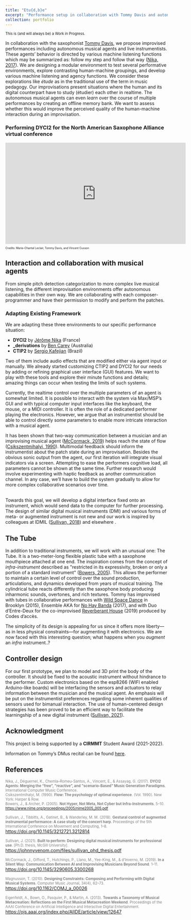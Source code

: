 ```yaml
---
title: "Etu{d,b}e"
excerpt: "Performance setup in collaboration with Tommy Davis and autonomous musical agents. <br/><img src=’/images/tube.jpeg’>"
collection: portfolio
---
```

<p style="font-size:80%;">This is (and will always be) a Work in Progress.</p>

In collaboration with the saxophonist [Tommy Davis](http://www.tommysaxophone.com/), we propose improvised performances including autonomous musical agents and live instrumentists.<!--[REMPLACER par une phrase clef qui résume les agents]--> These agents’ behavior is directed by various machine listening functions which may be summarized as: follow my step and follow that way (<a href="#nika2017">Nika, 2017</a>). We are designing a modular environment to test several performative environments, explore contrasting human-machine groupings, and develop various machine listening and agency functions. 
We consider these explorations like *étude* as in the traditional use of the term in music pedagogy. Our improvisations present situations where the human and its digital counterpart have to study (étudier) each other in realtime. The autonomous musical agents can even *learn* over the course of multiple performances by creating an offline memory bank. We want to assess whether this would improve the perceived quality of the human-machine interaction during an improvisation.
<br>

### Performing DYCI2 for the North American Saxophone Alliance virtual conference

<div class="container">
    <iframe width="560" height="315" src="https://www.youtube.com/embed/oUbeL_lAhFU" title="DYCI2 improvisation" frameborder="0" allow="autoplay; clipboard-write; encrypted-media; gyroscope; picture-in-picture" allowfullscreen></iframe>
    <div class="overlay">
        <p style="font-size:60%;">Credits: Marie-Chantal Leclair, Tommy Davis, and Vincent Cusson</p>
    </div>
</div>

## Interaction and collaboration with musical agents
From simple pitch detection categorization to more complex live musical listening, the different improvisation environments offer autonomous capabilities in their own way.<!-- [description of what is an agent --> We are collaborating with each composer-programmer and have their permission to modify and perform the patches.
### Adapting Existing Framework
We are adapting these three environments to our specific performance situation:
* **DYCI2** by [Jérôme Nika](https://jeromenika.com/) (France) <!-- [Insert descriptions for each] -->
* **_derivations** by [Ben Carey](https://bencarey.net/) (Australia)
* **CTIP2** by [Sergio Kafejian](https://musicabrasilis.com/composers/sergio-kafejian) (Brazil)

 Two of them include audio effects that are modified either via agent input or manually. We already started customizing CTIP2 and DYCI2 for our needs by adding or refining graphical user interface (GUI) features. We want to play with these tools and explore their minute functions and details; amazing things can occur when testing the limits of such systems.  

Currently, the realtime control over the multiple parameters of an agent is somewhat limited. 
It is possible to interact with the system via Max/MSP’s GUI and with typical computer input interfaces like the keyboard, the mouse, or a MIDI controller. It is often the role of a dedicated performer playing the electronics. However, we argue that an instrumentist should be able to control directly some parameters to enable more intricate interaction with a musical agent.

It has been shown that two-way communication between a musician and an improvising musical agent (<a href="#corma2019">McCormack, 2019</a>) helps reach the state of flow (<a href="#csiks2000">Csikszentmihalyi, 1990</a>). Multimodal feedback should inform the instrumentist about the patch state during an improvisation. Besides the obvious sonic output from the agent, our first iteration will integrate visual indicators via a screen. Attempting to ease the performers cognitive load<!-- [magnusson] -->, all parameters cannot be shown at the same time. Further research would involve experimenting with haptic feedback<!-- [hapticKeys] --> as another communication channel. In any case, we’ll have to build the system gradually to allow for more complex collaborative scenarios over time. 

<br>
Towards this goal, we will develop a digital interface fixed onto an instrument, which would send data to the computer for further processing. The design of similar digital musical instruments (DMI) and various forms of meta- or augmented instrument is not new and our work is inspired by colleagues at IDMIL <!-- [EDU] --> (<a href="#sulli2018">Sullivan, 2018</a>) and elsewhere <!-- [andrewMcPherson] -->.

## The Tube
In addition to traditional instruments, we will work with an unusual one: The Tube. It is a two-meter-long flexible plastic tube with a saxophone mouthpiece attached at one end. The inspiration comes from the concept of *infra-instrument* described as "restricted in its expressivity, broken or only a portion of a standard instrument" (<a href="#bow2005">Bowers, 2005</a>). This allows the performer to maintain a certain level of control over the sound production, articulations, and dynamics developed from years of musical training. The cylindrical tube reacts differently than the saxophone body producing inharmonic sounds, overtones, and rich textures. 
Tommy has improvised with tubes in collaborative performances with [Wild Space Dance](https://www.youtube.com/watch?v=G0XABGUDFfA) in Brooklyn (2015), Ensemble AKA for [No Hay Banda](https://www.youtube.com/watch?v=9rotwgh_ZTE) (2017), and with Duo d’Entre-Deux for the co-improvised [Reverberant House](https://www.youtube.com/watch?v=Ho4u9VrFzlE) (2019) produced by Codes d’accès.

The simplicity of its design is appealing for us since it offers more liberty—as in less physical constraints<!-- [magnusson] -->—for augmenting it with electronics. We are now faced with this interesting question; what happens when you *augment* an *infra* instrument..?

## Controller design
For our first prototype, we plan to model and 3D print the body of the controller. It should be fixed to the acoustic instrument without hindrance to the performer. Custom electronics based on the esp8266 (WIFI enabled Arduino-like boards) will be interfacing the sensors and actuators to relay information between the musician and the musical agent.
An emphasis will be put on the instrumentist preferences regarding some inherent qualities of sensors used for bimanual interaction. The use of human-centered design strategies has been proved to be an efficient way to facilitate the learningship of a new digital instrument (<a href="#sulli2021">Sullivan, 2021</a>). 
 <!-- [image3Dmodel] -->


## Acknowledgment
This project is being supported by a **CIRMMT** Student Award (2021-2022).

Information on Tommy’s DMus recital can be found [here](https://www.mcgill.ca/music/channels/event/doctoral-recital-thomas-davis-saxophone-329499).<br>



## References
<p style="text-align: left">
<a style="font-size:80%; color:grey; text-align: left" name="nika2017">Nika, J., Déguernel, K., Chemla–Romeu-Santos, A., Vincent, E., & Assayag, G. (2017). <b>DYCI2 Agents: Merging the “free”, "reactive”, and "scenario-Based” Music Generation Paradigms</b>. International Computer Music Conference.</a>
<br>
<a style="font-size:80%; color:grey; text-align: left" name="csiks1990"> Csikszentmihalyi, M. (1990). <b>Flow: The psychology of optimal experience</b>. (Vol. 1990). New York: Harper & Row.</a>
<br>
<a style="font-size:80%; color:grey; text-align: left" name="bow2005">Bowers, J., & Archer, P. (2005). <b>Not Hyper, Not Meta, Not Cyber but Infra-Instruments</b>. 5–10. <a style="font-size:80%" href="https://www.nime.org/proceedings/2005/nime2005_005.pdf" target="_blank" rel="noopener noreferrer">https://www.nime.org/proceedings/2005/nime2005_005.pdf</a></a>

<a style="font-size:80%; color:grey; text-align: left" name="sulli2018">Sullivan, J., Tibbitts, A., Gatinet, B., & Wanderley, M. M. (2018). <b>Gestural control of augmented instrumental performance: A case study of the concert harp</b>. Proceedings of the 5th International Conference on Movement and Computing, 1–8. <a style="font-size:80%" href="https://doi.org/10.1145/3212721.3212814" target="_blank" rel="noopener noreferrer">https://doi.org/10.1145/3212721.3212814</a></a>

<a style="font-size:80%; color:grey; text-align: left" name="sulli2021">Sullivan, J. (2021). <b>Built to perform: Designing digital musical instruments for professional use</b>. [Ph.D. thesis, McGill University]. <a style="font-size:80%" href="https://johnnyvenom.com/files/sullivan_phd_thesis.pdf" target="_blank" rel="noopener noreferrer">https://johnnyvenom.com/files/sullivan_phd_thesis.pdf</a></a>

<a style="font-size:80%; color:grey; text-align: left" name="corma2019">McCormack, J., Gifford, T., Hutchings, P., Llano, M., Yee-King, M., & d’Inverno, M. (2019). <b>In a Silent Way: Communication Between AI and Improvising Musicians Beyond Sound</b>. 1–11. <a style="font-size:80%" href="https://doi.org/10.1145/3290605.3300268" target="_blank" rel="noopener noreferrer">https://doi.org/10.1145/3290605.3300268</a></a>

<a style="font-size:80%; color:grey; text-align: left" name="magnu2010">Magnusson, T. (2010). <b>Designing Constraints: Composing and Performing with Digital Musical Systems</b>. Computer Music Journal, 34(4), 62–73. 
 <a style="font-size:80%" href="https://doi.org/10.1162/COMJ_a_00026" target="_blank" rel="noopener noreferrer">https://doi.org/10.1162/COMJ_a_00026</a></a>

<a style="font-size:80%; color:grey; text-align: left" name="eigen2013">Eigenfeldt, A., Bown, O., Pasquier, P., & Martin, A. (2013). <b>Towards a Taxonomy of Musical Metacreation: Reflections on the First Musical Metacreation Weekend</b>. Proceedings of the AAAI Conference on Artificial Intelligence and Interactive Digital Entertainment. <a style="font-size:80%" href="https://ojs.aaai.org/index.php/AIIDE/article/view/12647" target="_blank" rel="noopener noreferrer">https://ojs.aaai.org/index.php/AIIDE/article/view/12647</a></a>

</p>